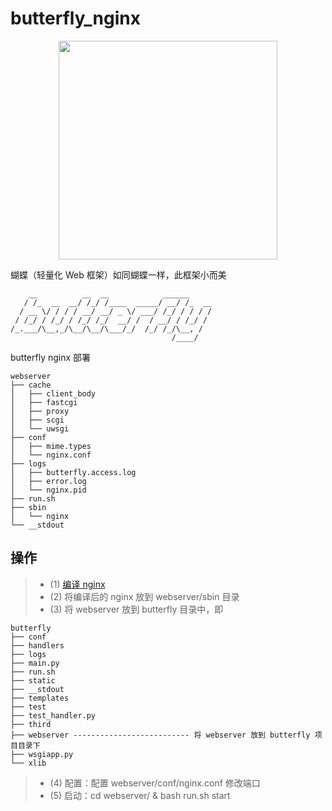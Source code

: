 # butterfly_nginx

<div align=center><img src="https://github.com/meetbill/butterfly/blob/master/images/butterfly.png" width="350"/></div>

蝴蝶（轻量化 Web 框架）如同蝴蝶一样，此框架小而美

```
    __          __  __            ______
   / /_  __  __/ /_/ /____  _____/ __/ /_  __
  / __ \/ / / / __/ __/ _ \/ ___/ /_/ / / / /
 / /_/ / /_/ / /_/ /_/  __/ /  / __/ / /_/ /
/_.___/\__,_/\__/\__/\___/_/  /_/ /_/\__, /
                                    /____/
```

butterfly  nginx 部署

```
webserver
├── cache
│   ├── client_body
│   ├── fastcgi
│   ├── proxy
│   ├── scgi
│   └── uwsgi
├── conf
│   ├── mime.types
│   └── nginx.conf
├── logs
│   ├── butterfly.access.log
│   ├── error.log
│   └── nginx.pid
├── run.sh
├── sbin
│   └── nginx
└── __stdout
```

## 操作

> * (1) [编译 nginx](https://github.com/meetbill/op_practice_book/blob/master/doc/web/nginx.md)
> * (2) 将编译后的 nginx 放到 webserver/sbin 目录
> * (3) 将 webserver 放到 butterfly 目录中，即

```
butterfly
├── conf
├── handlers
├── logs
├── main.py
├── run.sh
├── static
├── __stdout
├── templates
├── test
├── test_handler.py
├── third
├── webserver -------------------------- 将 webserver 放到 butterfly 项目目录下
├── wsgiapp.py
└── xlib
```

> * (4) 配置：配置 webserver/conf/nginx.conf 修改端口
> * (5) 启动：cd webserver/ & bash run.sh start
